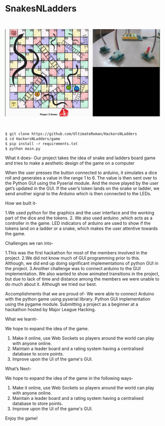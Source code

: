 # SnakesNLadders

<br/>

![Main image](Image.png)

<br/>

~~~
$ git clone https://github.com/UltimateRoman/HackersNLadders
$ cd HackersNLadders/game
$ pip install -r requirements.txt
$ python main.py
~~~


What it does-
Our project takes the idea of snake and ladders board game and tries to make a aesthetic design of the game on a computer

When the user presses the button connected to arduino, it simulates a dice roll and generates a value in the range 1 to 6. The value is then sent over to the Python GUI using the Pyserial module. And the move played by the user get’s updated in the GUI. If the user’s token lands on the snake or ladder, we send another signal to the Arduino which is then connected to the LEDs. 

How we built it-

1.We used python for the graphics and the user interface and the working part of the dice and the tokens.
2. We also used arduino ,which acts as a controller in the game. LED indicators of arduino are used to show if the tokens land on a ladder or a snake, which makes the user attentive towards the game.

Challenges we ran into-

1.This was the first hackathon for most of the members involved in the project. 
2.We did not know  much of GUI programming prior to this. Although, we did end up doing significant implementations of python GUI in the project. 
3.Another challenge was to connect arduino to the GUI implementation. 
We also wanted to show animated transitions in the project, but due to lack of time and distance among the members we were unable to do much about it. Although we tried our best.

Accomplishments that we are proud of-
We were able to connect Arduino with the python game using pyserial library.
Python GUI implementation using the pygame module.
Submitting a project as a beginner at a hackathon hosted by Major League Hacking.

What we learnt-

We hope to expand the idea of the game. 
1. Make it online, use Web Sockets so players around the world can play with anyone online.
2. Maintain a leader board and a rating system having a centralised database to score points.
3. Improve upon the UI of the game's GUI.


What’s Next-

We hope to expand the idea of the game in the following ways-
1. Make it online, use Web Sockets so players around the world can play with anyone online.
2. Maintain a leader board and a rating system having a centralised database to store points.
3. Improve upon the UI of the game's GUI.


Enjoy the game!

